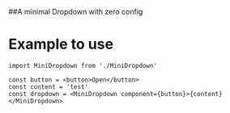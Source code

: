 ##A minimal Dropdown with zero config

# Example to use

```
import MiniDropdown from './MiniDropdown'

const button = <button>Open</button>
const content = 'test'
const dropdown = <MiniDropdown component={button}>{content}</MiniDropdown>
```
